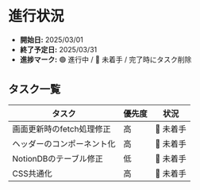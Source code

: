 #  進行状況

- **開始日:** 2025/03/01
- **終了予定日:** 2025/03/31
- **進捗マーク:** 🟢 進行中 / 🔴 未着手 / 完了時にタスク削除


## **タスク一覧**
| タスク | 優先度 | 状況 |
|----------------|------------|--------|
| 画面更新時のfetch処理修正| 高 | 🔴 未着手 |
| ヘッダーのコンポーネント化| 高 | 🔴 未着手 |
| NotionDBのテーブル修正 | 低 | 🔴 未着手 |
| CSS共通化 | 高 | 🔴 未着手 |